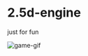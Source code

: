 # 2.5d-engine
just for fun

![game-gif](https://user-images.githubusercontent.com/49155506/204271518-fecf3bc9-56ba-43df-8cc7-e09513003b1a.gif)

